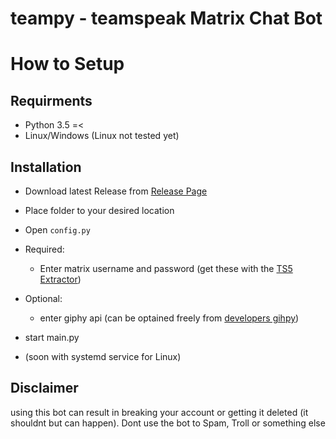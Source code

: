 # teampy - teamspeak Matrix Chat Bot

# How to Setup

## Requirments 
- Python 3.5 =<
- Linux/Windows (Linux not tested yet)

## Installation
- Download latest Release from [Release Page](https://github.com/Wargamer-Senpai/teampy/releases)
- Place folder to your desired location
- Open `config.py`
- Required:
  - Enter matrix username and password (get these with the [TS5 Extractor](https://github.com/Gamer08YT/TS5Extractor))
  
- Optional:
  - enter giphy api (can be optained freely from [developers gihpy](https://developers.giphy.com/dashboard/))

- start main.py
- (soon with systemd service for Linux)

## Disclaimer
using this bot can result in breaking your account or getting it deleted (it shouldnt but can happen).
Dont use the bot to Spam, Troll or something else 
